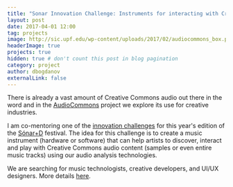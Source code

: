 ```yaml
---
title: "Sonar Innovation Challenge: Instruments for interacting with Creative Commons audio"
layout: post
date: 2017-04-01 12:00
tag: projects
image: http://sic.upf.edu/wp-content/uploads/2017/02/audiocommons_box.png
headerImage: true
projects: true
hidden: true # don't count this post in blog pagination
category: project
author: dbogdanov
externalLink: false
---
```


There is already a vast amount of Creative Commons audio out there in the word and in the [AudioCommons](http://www.audiocommons.org/) project we explore its use for creative industries. 

I am co-mentoring one of the [innovation challenges](http://sic.upf.edu/) for this year's edition of the [Sónar+D](https://sonarplusd.com/) festival.  The idea for this challenge is to create a music instrument (hardware or software) that can help artists to discover, interact and play with Creative Commons audio content (samples or even entire music tracks) using our audio analysis technologies.

We are searching for music technologists, creative developers, and UI/UX designers. More details [here](http://sic.upf.edu/challenges/audiocommons/). 



